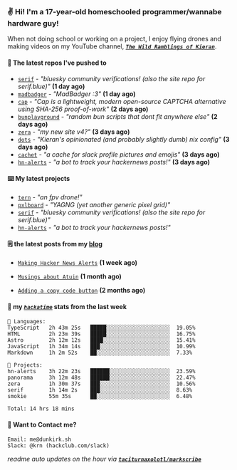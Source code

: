 ### ✌️ Hi! I'm a 17-year-old homeschooled programmer/wannabe hardware guy!

When not doing school or working on a project, I enjoy flying drones and making videos on my YouTube channel, [**_`The Wild Ramblings of Kieran`_**](https://youtube.com/@kieran.rambles).

#### 👷 The latest repos I've pushed to

- [`serif`](https://github.com/taciturnaxolotl/serif) - _"bluesky community verifications! (also the site repo for serif.blue)"_ **(1 day ago)**
- [`madbadger`](https://github.com/taciturnaxolotl/madbadger) - _"MadBadger :3"_ **(1 day ago)**
- [`cap`](https://github.com/tiagorangel1/cap) - _"Cap is a lightweight, modern open-source CAPTCHA alternative using SHA-256 proof-of-work"_ **(2 days ago)**
- [`bunplayground`](https://github.com/taciturnaxolotl/bunplayground) - _"random bun scripts that dont fit anywhere else"_ **(2 days ago)**
- [`zera`](https://github.com/taciturnaxolotl/zera) - _"my new site v4?"_ **(3 days ago)**
- [`dots`](https://github.com/taciturnaxolotl/dots) - _"Kieran's opinionated (and probably slightly dumb) nix config"_ **(3 days ago)**
- [`cachet`](https://github.com/taciturnaxolotl/cachet) - _"a cache for slack profile pictures and emojis"_ **(3 days ago)**
- [`hn-alerts`](https://github.com/taciturnaxolotl/hn-alerts) - _"a bot to track your hackernews posts!"_ **(3 days ago)**

#### ⌨️ My latest projects

- [`tern`](https://github.com/taciturnaxolotl/tern) - _"an fpv drone!"_
- [`pxlboard`](https://github.com/taciturnaxolotl/pxlboard) - _"YAGNG (yet another generic pixel grid)"_
- [`serif`](https://github.com/taciturnaxolotl/serif) - _"bluesky community verifications! (also the site repo for serif.blue)"_
- [`hn-alerts`](https://github.com/taciturnaxolotl/hn-alerts) - _"a bot to track your hackernews posts!"_

#### 🗒️ the latest posts from my [blog](https://dunkirk.sh)

- [`Making Hacker News Alerts`](https://dunkirk.sh/blog/hn-alerts/) **(1 week ago)**

- [`Musings about Atuin`](https://dunkirk.sh/blog/atuin/) **(1 month ago)**

- [`Adding a copy code button`](https://dunkirk.sh/blog/adding-a-copy-button/) **(2 months ago)**



#### 📡 my [_`hackatime`_](https://waka.hackclub.com) stats from the last week

```text
💾 Languages:
TypeScript   2h 43m 25s   █████░░░░░░░░░░░░░░░░░░░░  19.05%
HTML         2h 23m 39s   █████░░░░░░░░░░░░░░░░░░░░  16.75%
Astro        2h 12m 12s   ████░░░░░░░░░░░░░░░░░░░░░  15.41%
JavaScript   1h 34m 14s   ███░░░░░░░░░░░░░░░░░░░░░░  10.99%
Markdown     1h 2m 52s    ██░░░░░░░░░░░░░░░░░░░░░░░  7.33%

💼 Projects:
hn-alerts    3h 22m 23s   ██████░░░░░░░░░░░░░░░░░░░  23.59%
panorama     3h 12m 48s   ██████░░░░░░░░░░░░░░░░░░░  22.47%
zera         1h 30m 37s   ███░░░░░░░░░░░░░░░░░░░░░░  10.56%
serif        1h 14m 2s    ███░░░░░░░░░░░░░░░░░░░░░░  8.63%
smokie       55m 35s      ██░░░░░░░░░░░░░░░░░░░░░░░  6.48%

Total: 14 hrs 18 mins
```

#### 📮 Want to Contact me?

```text
Email: me@dunkirk.sh
Slack: @krn (hackclub.com/slack)
```

_readme auto updates on the hour via [**`taciturnaxolotl/markscribe`**](https://github.com/taciturnaxolotl/markscribe)_
